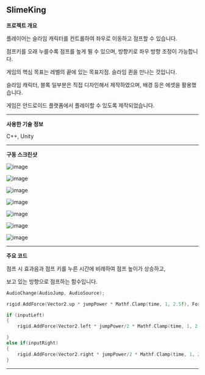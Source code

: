 ## SlimeKing

**프로젝트 개요**

플레이어는 슬라임 캐릭터를 컨트롤하여 좌우로 이동하고 점프할 수 있습니다. 

점프키를 오래 누를수록 점프를 높게 뛸 수 있으며, 방향키로 좌우 방향 조정이 가능합니다.

게임의 핵심 목표는 레벨의 끝에 있는 목표지점. 슬라임 퀸을 만나는 것입니다.

슬라임 캐릭터, 블록 일부분은 직접 디자인해서 제작하였으며, 배경 등은 에셋을 활용했습니다.

게임은 안드로이드 플랫폼에서 플레이할 수 있도록 제작되었습니다.

--------------------------------------------------------

**사용한 기술 정보**

C++, Unity

--------------------------------------------------------

**구동 스크린샷**

![image](https://github.com/GH1014/SlimeKing/assets/95550744/1c26fe52-3807-45bf-a1f0-cf398cab8dcb)

![image](https://github.com/GH1014/SlimeKing/assets/95550744/cac27f04-e4cf-418d-a0f2-dcb271afaec6)

![image](https://github.com/GH1014/SlimeKing/assets/95550744/e436f978-7842-4c75-b47d-7ea974b122b7)

![image](https://github.com/GH1014/SlimeKing/assets/95550744/2e48f703-7739-481c-b108-0403e5f82a5f)

![image](https://github.com/GH1014/SlimeKing/assets/95550744/968f6b51-6539-48ee-b861-4df5c63c1d8d)

![image](https://github.com/GH1014/SlimeKing/assets/95550744/f5f2190f-f7f4-4659-afdd-f73341d1fa61)

![image](https://github.com/GH1014/SlimeKing/assets/95550744/cac27f04-e4cf-418d-a0f2-dcb271afaec6)



--------------------------------------------------------

**주요 코드**

점프 시 효과음과 점프 키를 누른 시간에 비례하여 점프 높이가 상승하고,

보고 있는 방향으로 점프하는 함수입니다.

```c++
AudioChange(AudioJump, AudioSource);

rigid.AddForce(Vector2.up * jumpPower * Mathf.Clamp(time, 1, 2.5f), ForceMode2D.Impulse);

if (inputLeft)
{
    rigid.AddForce(Vector2.left * jumpPower/2 * Mathf.Clamp(time, 1, 2.5f), ForceMode2D.Impulse);

}
else if(inputRight)
{
    rigid.AddForce(Vector2.right * jumpPower/2 * Mathf.Clamp(time, 1, 2.5f), ForceMode2D.Impulse);
}
```

--------------------------------------------------------



 
